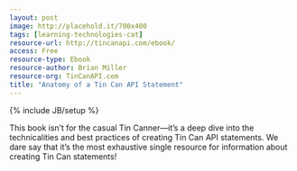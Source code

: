 ```yaml
---
layout: post
image: http://placehold.it/700x400
tags: [learning-technologies-cat]
resource-url: http://tincanapi.com/ebook/
access: Free
resource-type: Ebook
resource-author: Brian Miller
resource-org: TinCanAPI.com
title: "Anatomy of a Tin Can API Statement"
---
```

{% include JB/setup %}

This book isn’t for the casual Tin Canner—it’s a deep dive into the technicalities and best practices of creating Tin Can API statements. We dare say that it’s the most exhaustive single resource for information about creating Tin Can statements!
